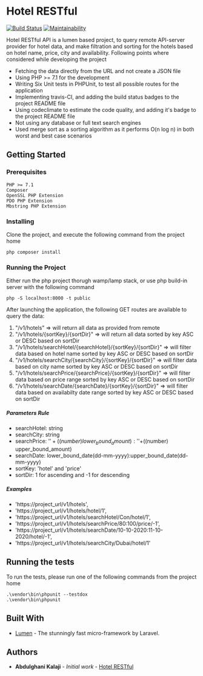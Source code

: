 # Hotel RESTful 
[![Build Status](https://travis-ci.org/akalajee/hotel-restful.svg?branch=master)](https://travis-ci.org/akalajee/hotel-restful)
[![Maintainability](https://api.codeclimate.com/v1/badges/171c260f3c7c9ddae906/maintainability)](https://codeclimate.com/github/akalajee/hotel-restful/maintainability)

Hotel RESTful API is a lumen based project, to query remote API-server provider for hotel data, and make filtration and sorting for the hotels based on hotel name, price, city and availability.
Following points where considered while developing the project

- Fetching the data directly from the URL and not create a JSON file
- Using PHP >= 7.1 for the development
- Writing Six Unit tests in PHPUnit, to test all possible routes for the application
- Implementing travis-CI, and adding the build status badges to the project README file
- Using codeclimate to estimate the code quality, and adding it's badge to the project README file
- Not using any database or full text search engines
- Used merge sort as a sorting algorithm as it performs O(n log n) in both worst and best case scenarios


## Getting Started

### Prerequisites

```
PHP >= 7.1
Composer
OpenSSL PHP Extension
PDO PHP Extension
Mbstring PHP Extension
```

### Installing

Clone the project, and execute the following command from the project home

```
php composer install
```

### Running the Project

Either run the php project thorugh wamp/lamp stack, or use php build-in server with the following command

```
php -S localhost:8000 -t public
```

After launching the application, the following GET routes are available to query the data:

1. "/v1/hotels" => will return all data as provided from remote 
2. "/v1/hotels/{sortKey}/{sortDir}" => will return all data sorted by key ASC or DESC based on sortDir
3. "/v1/hotels/searchHotel/{searchHotel}/{sortKey}/{sortDir}" => will filter data based on hotel name sorted by key ASC or DESC based on sortDir
4. "/v1/hotels/searchCity/{searchCity}/{sortKey}/{sortDir}" => will filter data based on city name sorted by key ASC or DESC based on sortDir
5. "/v1/hotels/searchPrice/{searchPrice}/{sortKey}/{sortDir}" => will filter data based on price range sorted by key ASC or DESC based on sortDir
6. "/v1/hotels/searchDate/{searchDate}/{sortKey}/{sortDir}" => will filter data based on availabilty date range sorted by key ASC or DESC based on sortDir

##### Parameters Rule
- searchHotel: string
- searchCity: string
- searchPrice: '$'+((number) lower_bound_amount):'$'+((number) upper_bound_amount)
- searchDate: lower_bound_date(dd-mm-yyyy):upper_bound_date(dd-mm-yyyy)
- sortKey: 'hotel' and 'price'
- sortDir: 1 for ascending and -1 for descending

##### Examples
 - 'https://project_url/v1/hotels',
 - 'https://project_url/v1/hotels/hotel/1',
 - 'https://project_url/v1/hotels/searchHotel/Con/hotel/1',
 - 'https://project_url/v1/hotels/searchPrice/$80:$100/price/-1',
 - 'https://project_url/v1/hotels/searchDate/10-10-2020:11-10-2020/hotel/-1',
 - 'https://project_url/v1/hotels/searchCity/Dubai/hotel/1'

## Running the tests

To run the tests, please run one of the following commands from the project home

```
.\vendor\bin\phpunit --testdox
.\vendor\bin\phpunit
```

## Built With

* [Lumen](https://lumen.laravel.com/) - The stunningly fast micro-framework by Laravel.

## Authors

* **Abdulghani Kalaji** - *Initial work* - [Hotel RESTful](https://github.com/akalajee/hotel-restful)
